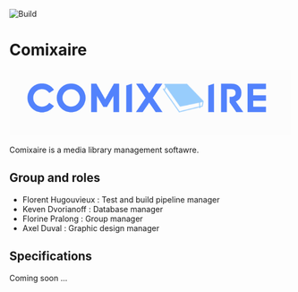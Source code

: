 ![Build](https://github.com/BrokenSwing/Comixaire/workflows/Build/badge.svg)

# Comixaire

![logo](./assets/logo.png)

Comixaire is a media library management softawre.

## Group and roles

* Florent Hugouvieux : Test and build pipeline manager
* Keven Dvorianoff : Database manager
* Florine Pralong : Group manager
* Axel Duval : Graphic design manager


## Specifications

Coming soon ...